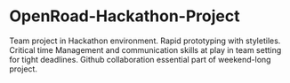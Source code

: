 # OpenRoad-Hackathon-Project

Team project in Hackathon environment. Rapid prototyping with styletiles. Critical time Management and communication skills at play in team setting for tight deadlines. Github collaboration essential part of weekend-long project.
